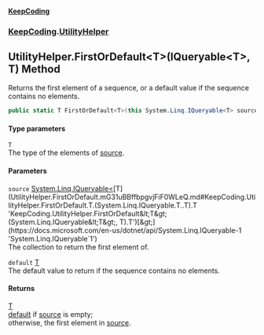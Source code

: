 #### [KeepCoding](index.md 'index')
### [KeepCoding](KeepCoding.md 'KeepCoding').[UtilityHelper](UtilityHelper.md 'KeepCoding.UtilityHelper')
## UtilityHelper.FirstOrDefault&lt;T&gt;(IQueryable&lt;T&gt;, T) Method
Returns the first element of a sequence, or a default value if the sequence contains no elements.  
```csharp
public static T FirstOrDefault<T>(this System.Linq.IQueryable<T> source, T @default);
```
#### Type parameters
<a name='KeepCoding.UtilityHelper.FirstOrDefault.T.(System.Linq.IQueryable.T..T).T'></a>
`T`  
The type of the elements of [source](UtilityHelper.FirstOrDefault.mG31uBBffbpgvjFiF0WLeQ.md#KeepCoding.UtilityHelper.FirstOrDefault.T.(System.Linq.IQueryable.T..T).source 'KeepCoding.UtilityHelper.FirstOrDefault&lt;T&gt;(System.Linq.IQueryable&lt;T&gt;, T).source').
  
#### Parameters
<a name='KeepCoding.UtilityHelper.FirstOrDefault.T.(System.Linq.IQueryable.T..T).source'></a>
`source` [System.Linq.IQueryable&lt;](https://docs.microsoft.com/en-us/dotnet/api/System.Linq.IQueryable-1 'System.Linq.IQueryable`1')[T](UtilityHelper.FirstOrDefault.mG31uBBffbpgvjFiF0WLeQ.md#KeepCoding.UtilityHelper.FirstOrDefault.T.(System.Linq.IQueryable.T..T).T 'KeepCoding.UtilityHelper.FirstOrDefault&lt;T&gt;(System.Linq.IQueryable&lt;T&gt;, T).T')[&gt;](https://docs.microsoft.com/en-us/dotnet/api/System.Linq.IQueryable-1 'System.Linq.IQueryable`1')  
The collection to return the first element of.
  
<a name='KeepCoding.UtilityHelper.FirstOrDefault.T.(System.Linq.IQueryable.T..T).default'></a>
`default` [T](UtilityHelper.FirstOrDefault.mG31uBBffbpgvjFiF0WLeQ.md#KeepCoding.UtilityHelper.FirstOrDefault.T.(System.Linq.IQueryable.T..T).T 'KeepCoding.UtilityHelper.FirstOrDefault&lt;T&gt;(System.Linq.IQueryable&lt;T&gt;, T).T')  
The default value to return if the sequence contains no elements.
  
#### Returns
[T](UtilityHelper.FirstOrDefault.mG31uBBffbpgvjFiF0WLeQ.md#KeepCoding.UtilityHelper.FirstOrDefault.T.(System.Linq.IQueryable.T..T).T 'KeepCoding.UtilityHelper.FirstOrDefault&lt;T&gt;(System.Linq.IQueryable&lt;T&gt;, T).T')  
[default](UtilityHelper.FirstOrDefault.mG31uBBffbpgvjFiF0WLeQ.md#KeepCoding.UtilityHelper.FirstOrDefault.T.(System.Linq.IQueryable.T..T).default 'KeepCoding.UtilityHelper.FirstOrDefault&lt;T&gt;(System.Linq.IQueryable&lt;T&gt;, T).default') if [source](UtilityHelper.FirstOrDefault.mG31uBBffbpgvjFiF0WLeQ.md#KeepCoding.UtilityHelper.FirstOrDefault.T.(System.Linq.IQueryable.T..T).source 'KeepCoding.UtilityHelper.FirstOrDefault&lt;T&gt;(System.Linq.IQueryable&lt;T&gt;, T).source') is empty;  
            otherwise, the first element in [source](UtilityHelper.FirstOrDefault.mG31uBBffbpgvjFiF0WLeQ.md#KeepCoding.UtilityHelper.FirstOrDefault.T.(System.Linq.IQueryable.T..T).source 'KeepCoding.UtilityHelper.FirstOrDefault&lt;T&gt;(System.Linq.IQueryable&lt;T&gt;, T).source').
